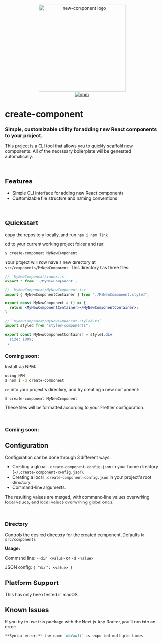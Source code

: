 <p align="center">
  <img src="https://github.com/joshwcomeau/new-component/blob/main/docs/logo@2x.png?raw=true" width="285" height="285" alt="new-component logo">
  <br>
  <a href="https://www.npmjs.org/package/new-component"><img src="https://img.shields.io/npm/v/new-component.svg?style=flat" alt="npm"></a>
</p>

# create-component

### Simple, customizable utility for adding new React components to your project.

This project is a CLI tool that allows you to quickly scaffold new components. All of the necessary boilerplate will be generated automatically.

<br />

## Features

- Simple CLI interface for adding new React components
- Customizable file structure and naming conventions

<br />

## Quickstart
copy the repository locally, and run ```npm i npm link```

cd to your current working project folder and run:
```bash
$ create-component MyNewComponent
```

Your project will now have a new directory at `src/components/MyNewComponent`. This directory has three files:

```jsx
// `MyNewComponent/index.ts`
export * from './MyNewComponent';
```

```jsx
// `MyNewComponent/MyNewComponent.tsx`
import { MyNewComponentContainer } from "./MyNewComponent.styled";

export const MyNewComponent = () => {
  return <MyNewComponentContainer></MyNewComponentContainer>;
}
```
```jsx
// `MyNewComponent/MyNewComponent.styled.ts`
import styled from "styled-components";

export const MyNewComponentContainer = styled.div`
  size: 100%;
`;
```

### Coming soon:
Install via NPM:

```bash
using NPM
$ npm i -g create-component
```

`cd` into your project's directory, and try creating a new component:

```bash
$ create-component MyNewComponent
```


These files will be formatted according to your Prettier configuration.

<br />

### Coming soon:
## Configuration

Configuration can be done through 3 different ways:

- Creating a global `.create-component-config.json` in your home directory (`~/.create-component-config.json`).
- Creating a local `.create-component-config.json` in your project's root directory.
- Command-line arguments.

The resulting values are merged, with command-line values overwriting local values, and local values overwriting global ones.

<br />

### Directory

Controls the desired directory for the created component. Defaults to `src/components`

**Usage:**

Command line: `--dir <value>` or `-d <value>`

JSON config: `{ "dir": <value> }`
<br />


## Platform Support

This has only been tested in macOS.
<br />

## Known Issues

If you try to use this package with the Next.js App Router, you’ll run into an error:

```md
**Syntax error:** the name `default` is exported multiple times
```
